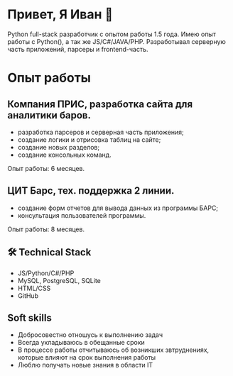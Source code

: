 # Привет, Я Иван 👋
Python full-stack разработчик c опытом работы 1.5 года. Имею опыт работы с Python(), а так же JS/C#/JAVA/PHP.
Разработывал серверную часть приложений, парсеры и frontend-часть.

# Опыт работы
## Компания ПРИС, разработка сайта для аналитики баров.
- разработка парсеров и серверная часть приложения;
- создание логики и отрисовка таблиц на сайте;
- создание новых разделов;
- создание консольных команд.
  
Опыт работы: 6 месяцев. 

## ЦИТ Барс, тех. поддержка 2 линии. 
- cоздание форм отчетов для вывода данных из программы БАРС;
- консультация пользователей программы.

Опыт работы: 8 месяцев.

## 🛠 Technical Stack
*   JS/Python/C#/PHP
*   MySQL, PostgreSQL, SQLite
*   HTML/CSS
*   GitHub

## Soft skills

* Добросовестно отношусь к выполнению задач
* Всегда укладываюсь в обещанные сроки
* В процессе работы отчитываюсь об возникших звтруднениях, которые влияют на срок выполнения работы
* Люблю получать новые знания в области IT
